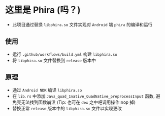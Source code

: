 # 这里是 Phira (吗？)

- 此项目通过替换 `libphira.so` 文件实现对 `Android` 端 `phira` 的编译和运行

## 使用

- 运行 `.github/workflows/build.yml` 构建 `libphira.so`
- 将 `libphira.so` 文件替换到 `release` 版本中

## 原理

- 通过 `Android NDK` 编译 `libphira.so`
- 在 `lib.rs` 中添加 `Java_quad_1native_QuadNative_preprocessInput` 函数, 避免壳无法找到函数崩溃 (Tip: 也可在 `dex` 之中吧调用操作 nop 掉)
- 替换正常 `release` 版本中的 `libphira.so` 文件以实现更改
